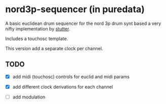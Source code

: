 # nord3p-sequencer (in puredata)

A basic euclidean drum sequencer for the nord 3p drum synt based a very nifty
implementation by [stutter](https://forum.pdpatchrepo.info/topic/5968/euclidean-rhythm-abstraction).

Includes a touchosc template.

This version add a separate clock per channel.

## TODO

- [x] add midi (touchosc) controls for euclid and midi params
- [x] add different clock derivations for each channel
- [ ] add modulation

